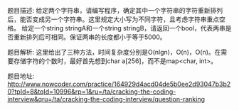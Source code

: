 ﻿题目描述:
给定两个字符串，请编写程序，确定其中一个字符串的字符重新排列后，能否变成另一个字符串。这里规定大小写为不同字符，且考虑字符串重点空格。
给定一个string stringA和一个string stringB，请返回一个bool，代表两串是否重新排列后可相同。保证两串的长度都小于等于5000。

题目解析:
这里给出了三种方法，时间复杂度分别是O(nlgn)，O(n)，O(n)。在需要存储字符的个数时，最好首先想到char a[256]，而不是map<char, int>。

题目地址:
http://www.nowcoder.com/practice/164929d4acd04de5b0ee2d93047b3b20?tpId=8&tqId=10996&rp=1&ru=/ta/cracking-the-coding-interview&qru=/ta/cracking-the-coding-interview/question-ranking